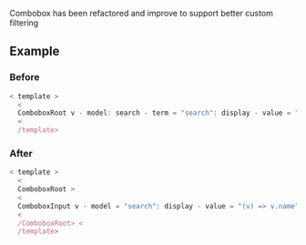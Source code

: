 Combobox has been refactored and improve to support better custom filtering

## Example

### Before

```ts
< template >
  <
  ComboboxRoot v - model: search - term = "search": display - value = "(v) => v.name" / >
  <
  /template>
```

### After

```ts
< template >
  <
  ComboboxRoot >
  <
  ComboboxInput v - model = "search": display - value = "(v) => v.name" / >
  <
  /ComboboxRoot> <
  /template>
```

